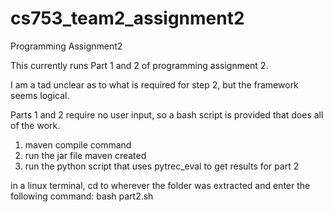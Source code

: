 # cs753_team2_assignment2
Programming Assignment2


This currently runs Part 1 and 2 of programming assignment 2.

I am a tad unclear as to what is required for step 2, but the framework seems logical.

Parts 1 and 2 require no user input, so a bash script is provided that does all of the work. 

1) maven compile command
2) run the jar file maven created
3) run the python script that uses pytrec_eval to get results for part 2

in a linux terminal, cd to wherever the folder was extracted and enter the following command:
  bash part2.sh
